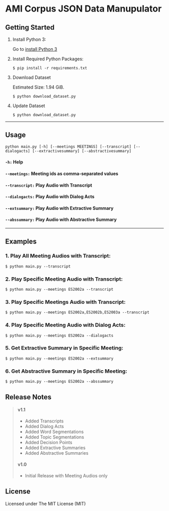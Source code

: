 # AMI Corpus JSON Data Manupulator

## Getting Started

1. Install Python 3:

      Go to [install Python 3](https://www.python.org/downloads/)

2. Install Required Python Packages:

    ```
    $ pip install -r requirements.txt
    ```

3. Download Dataset

    Estimated Size: 1.94 GiB.

    ```
    $ python download_dataset.py
    ```

4. Update Dataset

    ```
    $ python download_dataset.py
    ```

<hr/>

## Usage
  
  ```
  python main.py [-h] [--meetings MEETINGS] [--transcript] [--dialogacts] [--extractivesummary] [--abstractivesummary]
  ```
  #### ``` -h: ``` Help
  #### ``` --meetings: ``` Meeting ids as comma-separated values
  #### ``` --transcript: ``` Play Audio with Transcript
  #### ``` --dialogacts: ``` Play Audio with Dialog Acts
  #### ``` --extsummary: ``` Play Audio with Extractive Summary
  #### ``` --abssummary: ``` Play Audio with Abstractive Summary

<hr/>

## Examples
    
  ### 1. Play All Meeting Audios with Transcript:

    $ python main.py --transcript

  ### 2. Play Specific Meeting Audio with Transcript:

    $ python main.py --meetings ES2002a --transcript

  ### 3. Play Specific Meetings Audio with Transcript:

    $ python main.py --meetings ES2002a,ES2002b,ES2003a --transcript

  ### 4. Play Specific Meeting Audio with Dialog Acts:

    $ python main.py --meetings ES2002a --dialogacts

  ### 5. Get Extractive Summary in Specific Meeting:

    $ python main.py --meetings ES2002a --extsummary

  ### 6. Get Abstractive Summary in Specific Meeting:

    $ python main.py --meetings ES2002a --abssummary

## Release Notes

> #### v1.1
> 
> -  Added Transcripts
> -  Added Dialog Acts
> -  Added Word Segmentations
> -  Added Topic Segmentations
> -  Added Decision Points
> -  Added Extractive Summaries
> -  Added Abstractive Summaries
>
>
> #### v1.0
> 
> -  Initial Release with Meeting Audios only
>


## License

Licensed under The MIT License (MIT)

